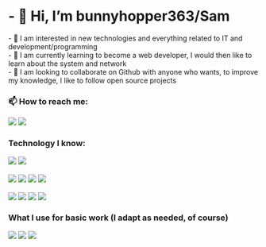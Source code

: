 <h1>- 👋 Hi, I’m bunnyhopper363/Sam </h1>
- 👀 I am interested in new technologies and everything related to IT and development/programming <br>
- 🌱 I am currently learning to become a web developer, I would then like to learn about the system and network <br>
- 💞️ I am looking to collaborate on Github with anyone who wants, to improve my knowledge, I like to follow open source projects <br>
 <h3>📫 How to reach me:</h3>
 <a href="https://github.com/bunnyhopper363"><img src="https://img.shields.io/badge/GitHub-100000?style=for-the-badge&logo=github&logoColor=white"></img></a>
<a href="https://www.linkedin.com/in/samuel-d%C3%A9nomm%C3%A9-7b9943280/]"><img src="https://img.shields.io/badge/LinkedIn-0077B5?style=for-the-badge&logo=linkedin&logoColor=white"></img></a>
<h3>Technology I know:</h3>
<a href="#"><img src="https://img.shields.io/badge/HTML5-E34F26?style=for-the-badge&logo=html5&logoColor=white"></img></a>
<a href="#"><img src="https://img.shields.io/badge/CSS3-1572B6?style=for-the-badge&logo=css3&logoColor=white"></img></a>
 <br> <br>
<a href="#"><img src="https://img.shields.io/badge/C-00599C?style=for-the-badge&logo=c&logoColor=white"></img></a>
<a href="#"><img src="https://img.shields.io/badge/Dart-0175C2?style=for-the-badge&logo=dart&logoColor=white"></img></a>
<a href="#"><img src="https://img.shields.io/badge/JavaScript-F7DF1E?style=for-the-badge&logo=javascript&logoColor=black"></img></a>
<a href="#"><img src="https://img.shields.io/badge/PHP-777BB4?style=for-the-badge&logo=php&logoColor=white"></img></a>
 <br><br>
<a href="#"><img src="https://img.shields.io/badge/MariaDB-003545?style=for-the-badge&logo=mariadb&logoColor=white"></img></a>
<a href="#"><img src="https://img.shields.io/badge/Bootstrap-563D7C?style=for-the-badge&logo=bootstrap&logoColor=white"></img></a>
<a href="#"><img src="https://img.shields.io/badge/Svelte-4A4A55?style=for-the-badge&logo=svelte&logoColor=FF3E00"></img></a>
<a href="#"><img src="https://img.shields.io/badge/Flutter-02569B?style=for-the-badge&logo=flutter&logoColor=white"></img></a>
<br>
<h3>What I use for basic work (I adapt as needed, of course)</h3>
<a href="#"><img src="https://img.shields.io/badge/Linux-FCC624?style=for-the-badge&logo=linux&logoColor=black"></img></a>
<a href="#"><img src="https://img.shields.io/badge/Arch_Linux-1793D1?style=for-the-badge&logo=arch-linux&logoColor=white"></img></a>
<a href="#"><img src="https://img.shields.io/badge/manjaro-35BF5C?style=for-the-badge&logo=manjaro&logoColor=white"></img></a>




<!---
bunnyhopper363/bunnyhopper363 is a ✨ special ✨ repository because its `README.md` (this file) appears on your GitHub profile.
You can click the Preview link to take a look at your changes.
--->
